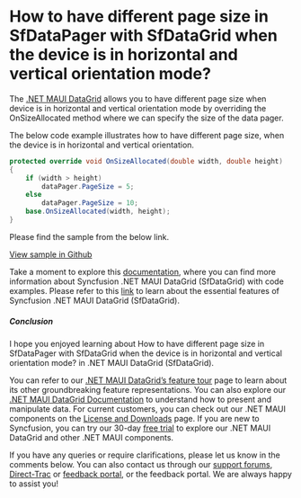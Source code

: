 # How to have different page size in SfDataPager with SfDataGrid when the device is in horizontal and vertical orientation mode?

The [.NET MAUI DataGrid](https://www.syncfusion.com/maui-controls/maui-datagrid) allows you to have different page size when device is in horizontal and vertical orientation mode by overriding the OnSizeAllocated method where we can specify the size of the data pager.

The below code example illustrates how to have different page size, when the device is in horizontal and vertical orientation.
```C#
protected override void OnSizeAllocated(double width, double height)  
{  
    if (width > height)  
        dataPager.PageSize = 5;  
    else  
        dataPager.PageSize = 10;  
    base.OnSizeAllocated(width, height);  
}  
```
Please find the sample from the below link.
 
[View sample in Github](https://github.com/SyncfusionExamples/How-to-SfDataPager-with-SfDataGrid-when-the-device-is-in-horizontal-and-vertical-orientation-mode/tree/master)

Take a moment to explore this [documentation](https://help.syncfusion.com/maui/datagrid/overview), where you can find more information about Syncfusion .NET MAUI DataGrid (SfDataGrid) with code examples. Please refer to this [link](https://www.syncfusion.com/maui-controls/maui-datagrid) to learn about the essential features of Syncfusion .NET MAUI DataGrid (SfDataGrid).

##### Conclusion

I hope you enjoyed learning about How to have different page size in SfDataPager with SfDataGrid when the device is in horizontal and vertical orientation mode? in .NET MAUI DataGrid (SfDataGrid).

You can refer to our [.NET MAUI DataGrid’s feature tour](https://www.syncfusion.com/maui-controls/maui-datagrid) page to learn about its other groundbreaking feature representations. You can also explore our [.NET MAUI DataGrid Documentation](https://help.syncfusion.com/maui/datagrid/getting-started) to understand how to present and manipulate data. 
For current customers, you can check out our .NET MAUI components on the [License and Downloads](https://www.syncfusion.com/sales/teamlicense) page. If you are new to Syncfusion, you can try our 30-day [free trial](https://www.syncfusion.com/downloads/maui) to explore our .NET MAUI DataGrid and other .NET MAUI components.

If you have any queries or require clarifications, please let us know in the comments below. You can also contact us through our [support forums](https://www.syncfusion.com/forums), [Direct-Trac](https://support.syncfusion.com/create) or [feedback portal](https://www.syncfusion.com/feedback/maui?control=sfdatagrid), or the feedback portal. We are always happy to assist you!
